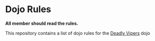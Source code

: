 Dojo Rules
==========

**All member should read the rules.**

This repository contains a list of dojo rules for the [Deadly Vipers](https://github.com/deadlyvipers) dojo

